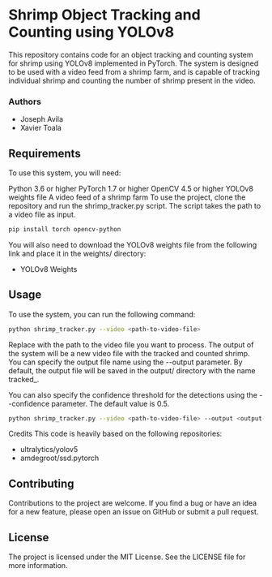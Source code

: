 # Shrimp Object Tracking and Counting using YOLOv8
This repository contains code for an object tracking and counting system for shrimp using YOLOv8 implemented in PyTorch. The system is designed to be used with a video feed from a shrimp farm, and is capable of tracking individual shrimp and counting the number of shrimp present in the video.

### Authors
- Joseph Avila
- Xavier Toala

## Requirements
To use this system, you will need:

Python 3.6 or higher
PyTorch 1.7 or higher
OpenCV 4.5 or higher
YOLOv8 weights file
A video feed of a shrimp farm
To use the project, clone the repository and run the shrimp_tracker.py script. The script takes the path to a video file as input.

```bash
pip install torch opencv-python
```
You will also need to download the YOLOv8 weights file from the following link and place it in the weights/ directory:

- YOLOv8 Weights

## Usage
To use the system, you can run the following command:
```bash
python shrimp_tracker.py --video <path-to-video-file>
```

Replace <path-to-video-file> with the path to the video file you want to process. The output of the system will be a new video file with the tracked and counted shrimp. You can specify the output file name using the --output parameter. By default, the output file will be saved in the output/ directory with the name tracked_<input-file-name>.

You can also specify the confidence threshold for the detections using the --confidence parameter. The default value is 0.5.

```bash
python shrimp_tracker.py --video <path-to-video-file> --output <output-file-name> --confidence <confidence-threshold>
```

Credits
This code is heavily based on the following repositories:

- ultralytics/yolov5
- amdegroot/ssd.pytorch



## Contributing
Contributions to the project are welcome. If you find a bug or have an idea for a new feature, please open an issue on GitHub or submit a pull request.

## License
The project is licensed under the MIT License. See the LICENSE file for more information.
